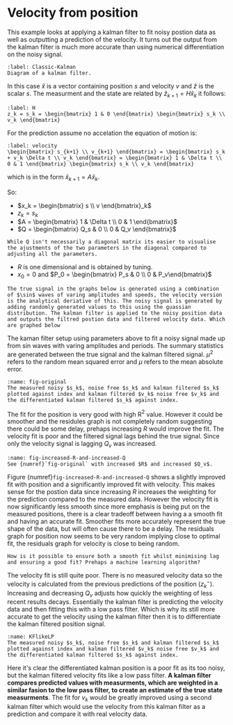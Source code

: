 # Velocity from position
This example looks at applying a kalman filter to fit noisy postion data as well as outputting a prediction of the velocity. It turns out the output from the kalman filter is much more accurate than using numerical differentiation on the noisy signal.
```{figure} image-27.png
:label: Classic-Kalman
Diagram of a kalman filter.
```
In this case $\hat{x}$ is a vector containing position $s$ and velocity $v$ and $\hat{z}$ is the scalar $s$. The measurment and the state are related by $\hat{z}_{k+1} = H\hat{x}_k$ it follows:
```{math}
:label: H
z_k = s_k = \begin{bmatrix} 1 & 0 \end{bmatrix} \begin{bmatrix} s_k \\ v_k \end{bmatrix}
```
For the prediction assume no accelation the equation of motion is:
```{math}
:label: velocity
\begin{bmatrix} s_{k+1} \\ v_{k+1} \end{bmatrix} = \begin{bmatrix} s_k + v_k \Delta t \\ v_k \end{bmatrix} = \begin{bmatrix} 1 & \Delta t \\ 0 & 1 \end{bmatrix} \begin{bmatrix} s_k \\ v_k \end{bmatrix}
```
which is in the form $\hat{x}_{k+1} = A\hat{x}_k$.

So:
- $x_k = \begin{bmatrix} s \\ v \end{bmatrix}_k$
- $z_k = s_k$
- $A = \begin{bmatrix} 1 & \Delta t \\ 0 & 1 \end{bmatrix}$
- $Q = \begin{bmatrix} Q_s & 0 \\ 0 & Q_v \end{bmatrix}$ 
```{note}
While Q isn't necessarily a diagonal matrix its easier to visualise the ajustments of the two parameters in the diagonal compared to adjusting all the parameters. 
```
- $R$ is one dimensional and is obtained by tuning.
- $x_0 = 0$ and $P_0 = \begin{bmatrix} P_s & 0 \\ 0 & P_v\end{bmatrix}$

```{important}
The true signal in the graphs below is generated using a combination of $\sin$ waves of varing amplitudes and speeds, the velocity version is the analytical deriative of this. The noisy signal is generated by adding randomly generated values to this using the guassian distribution. The kalman filter is applied to the noisy position data and outputs the filtred postion data and filtered velocity data. Which are graphed below
```

The kaman filter setup using parameters above to fit a noisy signal made up from sin waves with varing amplitudes and periods. The summary statistics are generated between the true signal and the kalman filtered signal. $\mu^2$ refers to the random mean squared error and $\mu$ refers to the mean absolute error.


```{figure} image-23.png
:name: fig-original
The measured noisy $s_k$, noise free $s_k$ and kalman filtered $s_k$ plotted against index and kalman filtered $v_k$ noise free $v_k$ and the differentiated kalman filtered $s_k$ against index.
```
The fit for the position is very good with high R$^2$ value. However it could be smoother and the residules graph is not completely random suggesting there could be some delay, prehaps increasing $R$ would improve the fit. The velocity fit is poor and the filtered signal lags behind the true signal. Since only the velocity signal is lagging $Q_v$ was increased.

```{figure} image-24.png
:name: fig-increased-R-and-increased-Q
See {numref}`fig-original` with increased $R$ and increased $Q_v$.
```

Figure {numref}`fig-increased-R-and-increased-Q` shows a slightly improved fit with position and a significantly improved fit with velocity. This makes sense for the postion data since increasing $R$ increases the weighting for the prediction compared to the measured data. However the velocity fit is now significantly less smooth since more emphasis is being put on the measured positions, there is a clear tradeoff between having a a smooth fit and having an accurate fit. Smoother fits more accurately represent the true shape of the data, but will often cause there to be a delay. The residuals graph for position now seems to be very random implying close to optimal fit, the residuals graph for velocity is close to being random. 



```{admonition} Question
How is it possible to ensure both a smooth fit whilst minimising lag and ensuring a good fit? Prehaps a machine learning algorithm?
```


The velocity fit is still quite poor. There is no measured velocity data so the velocity is calculated from the previous predictions of the position ($z^-_k$). Increasing and decreasing $Q_v$ adjusts how quickly the weighting of less recent results decays. Essentially the kalman filter is predicting the velocity data and then fitting this with a low pass filter. Which is why its still more accurate to get the velocity using the kalman filter then it is to differentiate the kalman filtered position signal. 

```{figure} image-30.png
:name: KFlikeLP
The measured noisy $s_k$, noise free $s_k$ and kalman filtered $s_k$ plotted against index and kalman filtered $v_k$ noise free $v_k$ and the differentiated kalman filtered $s_k$ against index.
```

Here it's clear the differentiated kalman position is a poor fit as its too noisy, but the kalman filtered velocity fits like a low pass filter. **A kalman filter compares predicted values with measurments, which are weighted in a similar fasion to the low pass filter, to create an estimate of the true state measurments**. The fit for $v_k$ would be greatly improved using a second kalman filter which would use the velocity from this kalman filter as a prediction and compare it with real velocity data.